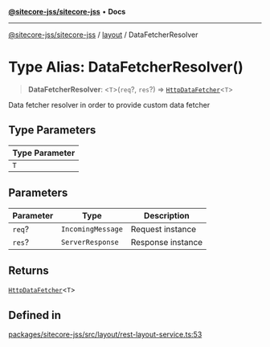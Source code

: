 [**@sitecore-jss/sitecore-jss**](../../README.md) • **Docs**

***

[@sitecore-jss/sitecore-jss](../../README.md) / [layout](../README.md) / DataFetcherResolver

# Type Alias: DataFetcherResolver()

> **DataFetcherResolver**: \<`T`\>(`req`?, `res`?) => [`HttpDataFetcher`](../../index/type-aliases/HttpDataFetcher.md)\<`T`\>

Data fetcher resolver in order to provide custom data fetcher

## Type Parameters

| Type Parameter |
| ------ |
| `T` |

## Parameters

| Parameter | Type | Description |
| ------ | ------ | ------ |
| `req`? | `IncomingMessage` | Request instance |
| `res`? | `ServerResponse` | Response instance |

## Returns

[`HttpDataFetcher`](../../index/type-aliases/HttpDataFetcher.md)\<`T`\>

## Defined in

[packages/sitecore-jss/src/layout/rest-layout-service.ts:53](https://github.com/Sitecore/jss/blob/19bb6642e4427b5db18d1ab2d795fea2aea54ea3/packages/sitecore-jss/src/layout/rest-layout-service.ts#L53)
